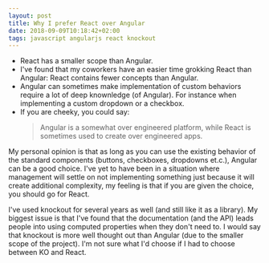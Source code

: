 ```yaml
---
layout: post
title: Why I prefer React over Angular
date: 2018-09-09T10:18:42+02:00
tags: javascript angularjs react knockout
---
```


 - React has a smaller scope than Angular.
 - I've found that my coworkers have an easier time grokking React than Angular: React contains fewer concepts than Angular.
 - Angular can sometimes make implementation of custom behaviors require a lot of deep knownledge (of Angular). For instance when implementing a custom dropdown or a checkbox.
 - If you are cheeky, you could say:
    >Angular is a somewhat over engineered platform, while React is sometimes used to create over engineered apps.

My personal opinion is that as long as you can use the existing behavior of the standard components (buttons, checkboxes, dropdowns et.c.), Angular can be a good choice. I've yet to have been in a situation where management will settle on not implementing something just because it will create additional complexity, my feeling is that if you are given the choice, you should go for React.

I've used knockout for several years as well (and still like it as a library). My biggest issue is that I've found that the documentation (and the API) leads people into using computed properties when they don't need to. I would say that knockout is more well thought out than Angular (due to the smaller scope of the project). I'm not sure what I'd choose if I had to choose between KO and React.
